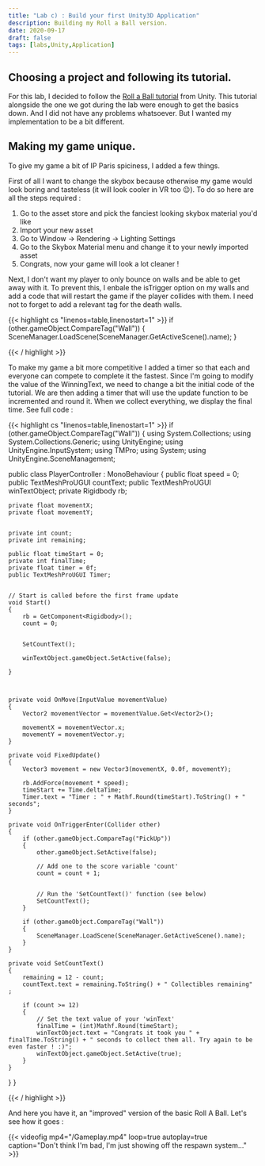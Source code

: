 ```yaml
---
title: "Lab c) : Build your first Unity3D Application"
description: Building my Roll a Ball version.
date: 2020-09-17
draft: false
tags: [labs,Unity,Application]
---
```

## Choosing a project and following its tutorial.

For this lab, I decided to follow the [Roll a Ball tutorial](https://learn.unity.com/project/roll-a-ball?language=en) from Unity.
This tutorial alongside the one we got during the lab were enough to get the basics down. And I did not have any problems whatsoever. But I wanted my implementation to be a bit different.

## Making my game unique.

To give my game a bit of IP Paris spiciness, I added a few things.

First of all I want to change the skybox because otherwise my game would look boring and tasteless (it will look cooler in VR too :wink:). To do so here are all the steps required :

1. Go to the asset store and pick the fanciest looking skybox material you'd like
2. Import your new asset
3. Go to Window -> Rendering -> Lighting Settings 
4. Go to the Skybox Material menu and change it to your newly imported asset
5. Congrats, now your game will look a lot cleaner !

Next, I don't want my player to only bounce on walls and be able to get away with it. To prevent this, I enbale the isTrigger option on my walls and add a code that will restart the game if the player collides with them. I need not to forget to add a relevant tag for the death walls.

{{< highlight cs "linenos=table,linenostart=1" >}}
if (other.gameObject.CompareTag("Wall"))
{
    SceneManager.LoadScene(SceneManager.GetActiveScene().name);
}

{{< / highlight >}}

To make my game a bit more competitive I added a timer so that each and everyone can compete to complete it the fastest. Since I'm going to modify the value of the WinningText, we need to change a bit the initial code of the tutorial.
We are then adding a timer that will use the update function to be incremented and round it. When we collect everything, we display the final time.
See full code : 

{{< highlight cs "linenos=table,linenostart=1" >}}
if (other.gameObject.CompareTag("Wall"))
{
using System.Collections;
using System.Collections.Generic;
using UnityEngine;
using UnityEngine.InputSystem;
using TMPro;
using System;
using UnityEngine.SceneManagement;

public class PlayerController : MonoBehaviour
{
    public float speed = 0;
    public TextMeshProUGUI countText;
    public TextMeshProUGUI winTextObject;
    private Rigidbody rb;

    private float movementX;
    private float movementY;


    private int count;
    private int remaining;

    public float timeStart = 0;
    private int finalTime;
    private float timer = 0f;
    public TextMeshProUGUI Timer;


    // Start is called before the first frame update
    void Start()
    {
        rb = GetComponent<Rigidbody>();
        count = 0;
        

        SetCountText();

        winTextObject.gameObject.SetActive(false);

    }



    private void OnMove(InputValue movementValue)
    {
        Vector2 movementVector = movementValue.Get<Vector2>();

        movementX = movementVector.x;
        movementY = movementVector.y;
    }

    private void FixedUpdate()
    {
        Vector3 movement = new Vector3(movementX, 0.0f, movementY);

        rb.AddForce(movement * speed);
        timeStart += Time.deltaTime;
        Timer.text = "Timer : " + Mathf.Round(timeStart).ToString() + " seconds";
    }

    private void OnTriggerEnter(Collider other)
    {
        if (other.gameObject.CompareTag("PickUp"))
        {
            other.gameObject.SetActive(false);

            // Add one to the score variable 'count'
            count = count + 1;
            

            // Run the 'SetCountText()' function (see below)
            SetCountText();
        }

        if (other.gameObject.CompareTag("Wall"))
        {
            SceneManager.LoadScene(SceneManager.GetActiveScene().name);
        }
    }

    private void SetCountText()
    {
        remaining = 12 - count;
        countText.text = remaining.ToString() + " Collectibles remaining" ;

        if (count >= 12)
        {
            // Set the text value of your 'winText'
            finalTime = (int)Mathf.Round(timeStart);
            winTextObject.text = "Congrats it took you " + finalTime.ToString() + " seconds to collect them all. Try again to be even faster ! :)";
            winTextObject.gameObject.SetActive(true);
        }
    }

}
}

{{< / highlight >}}


And here you have it, an "improved" version of the basic Roll A Ball. Let's see how it goes :

{{< videofig mp4="/Gameplay.mp4" loop=true autoplay=true caption="Don't think I'm bad, I'm just showing off the respawn system..." >}}
